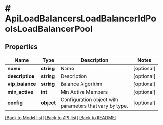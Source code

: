# # ApiLoadBalancersLoadBalancerIdPoolsLoadBalancerPool

## Properties

Name | Type | Description | Notes
------------ | ------------- | ------------- | -------------
**name** | **string** | Name | [optional]
**description** | **string** | Description | [optional]
**vip_balance** | **string** | Balance Algorithm | [optional]
**min_active** | **int** | Min Active Members | [optional]
**config** | **object** | Configuration object with parameters that vary by type. | [optional]

[[Back to Model list]](../../README.md#models) [[Back to API list]](../../README.md#endpoints) [[Back to README]](../../README.md)
